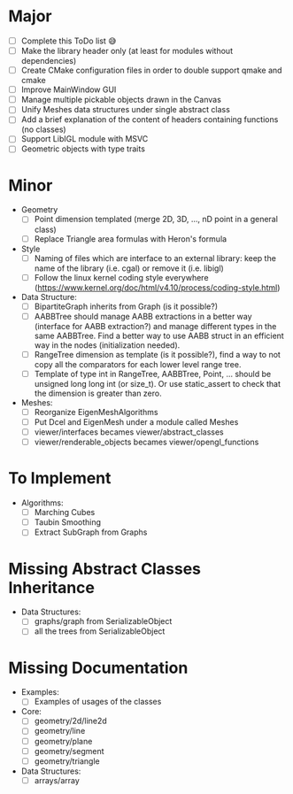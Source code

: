 # Major
- [ ] Complete this ToDo list :sweat_smile:
- [ ] Make the library header only (at least for modules without dependencies)
- [ ] Create CMake configuration files in order to double support qmake and cmake
- [ ] Improve MainWindow GUI
- [ ] Manage multiple pickable objects drawn in the Canvas
- [ ] Unify Meshes data structures under single abstract class
- [ ] Add a brief explanation of the content of headers containing functions (no classes)
- [ ] Support LibIGL module with MSVC
- [ ] Geometric objects with type traits

# Minor
- Geometry
  - [ ] Point dimension templated (merge 2D, 3D, ..., nD point in a general class)
  - [ ] Replace Triangle area formulas with Heron's formula
- Style
  - [ ] Naming of files which are interface to an external library: keep the name of the library (i.e. cgal) or remove it (i.e. libigl)
  - [ ] Follow the linux kernel coding style everywhere (https://www.kernel.org/doc/html/v4.10/process/coding-style.html)
- Data Structure:
  - [ ] BipartiteGraph inherits from Graph (is it possible?)
  - [ ] AABBTree should manage AABB extractions in a better way (interface for AABB extraction?) and manage different types in the same AABBTree. Find a better way to use AABB struct in an efficient way in the nodes (initialization needed).
  - [ ] RangeTree dimension as template (is it possible?), find a way to not copy all the comparators for each lower level range tree.
  - [ ] Template of type int in RangeTree, AABBTree, Point, ... should be unsigned long long int (or size_t). Or use static_assert to check that the dimension is greater than zero.
- Meshes:
  - [ ] Reorganize EigenMeshAlgorithms
  - [ ] Put Dcel and EigenMesh under a module called Meshes
  - [ ] viewer/interfaces becames viewer/abstract_classes
  - [ ] viewer/renderable_objects becames viewer/opengl_functions

# To Implement
- Algorithms:
  - [ ] Marching Cubes
  - [ ] Taubin Smoothing
  - [ ] Extract SubGraph from Graphs

# Missing Abstract Classes Inheritance
- Data Structures:
  - [ ] graphs/graph from SerializableObject
  - [ ] all the trees from SerializableObject

# Missing Documentation
- Examples:
  - [ ] Examples of usages of the classes
- Core:
  - [ ] geometry/2d/line2d
  - [ ] geometry/line
  - [ ] geometry/plane
  - [ ] geometry/segment
  - [ ] geometry/triangle
- Data Structures:
  - [ ] arrays/array
